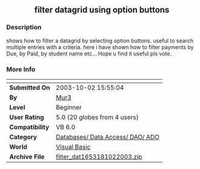 ﻿<div align="center">

## filter datagrid using option buttons


</div>

### Description

shows how to filter a datagrid by selecting option buttons. useful to search multiple entries with a criteria. here i have shown how to filter payments by Due, by Paid, by student name etc... Hope u find it useful.pls vote.
 
### More Info
 


<span>             |<span>
---                |---
**Submitted On**   |2003-10-02 15:55:04
**By**             |[Mur3](https://github.com/Planet-Source-Code/PSCIndex/blob/master/ByAuthor/mur3.md)
**Level**          |Beginner
**User Rating**    |5.0 (20 globes from 4 users)
**Compatibility**  |VB 6\.0
**Category**       |[Databases/ Data Access/ DAO/ ADO](https://github.com/Planet-Source-Code/PSCIndex/blob/master/ByCategory/databases-data-access-dao-ado__1-6.md)
**World**          |[Visual Basic](https://github.com/Planet-Source-Code/PSCIndex/blob/master/ByWorld/visual-basic.md)
**Archive File**   |[filter\_dat1653181022003\.zip](https://github.com/Planet-Source-Code/mur3-filter-datagrid-using-option-buttons__1-48963/archive/master.zip)








